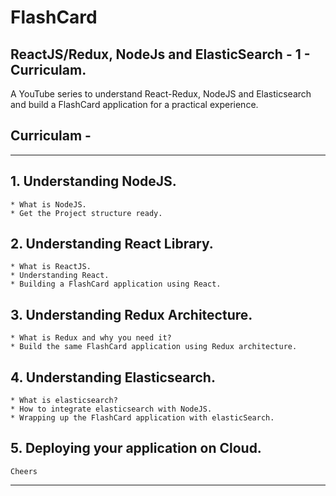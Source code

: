 # FlashCard

## ReactJS/Redux, NodeJs and ElasticSearch - 1 - Curriculam. 

A YouTube series to understand React-Redux, NodeJS and Elasticsearch and build a FlashCard application for a practical experience.

## Curriculam -

---

## 1. Understanding NodeJS.
	* What is NodeJS.
	* Get the Project structure ready.

## 2. Understanding React Library.
	* What is ReactJS.
	* Understanding React.
	* Building a FlashCard application using React.

## 3. Understanding Redux Architecture.
	* What is Redux and why you need it?
	* Build the same FlashCard application using Redux architecture.

## 4. Understanding Elasticsearch.
	* What is elasticsearch?
	* How to integrate elasticsearch with NodeJS.
	* Wrapping up the FlashCard application with elasticSearch.

## 5. Deploying your application on Cloud.


```
Cheers
```
---